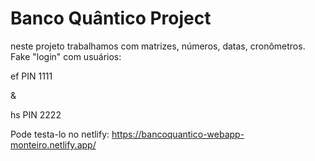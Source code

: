 # Banco Quântico Project

neste projeto trabalhamos com matrizes, números, datas, cronômetros. Fake "login" com usuários:

ef PIN 1111

&

hs PIN 2222

Pode testa-lo no netlify: https://bancoquantico-webapp-monteiro.netlify.app/

